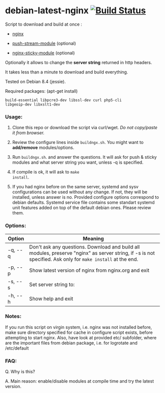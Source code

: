 # debian-latest-nginx   [![Build Status](https://travis-ci.org/p34eu/debian-latest-nginx.svg?branch=master)](https://travis-ci.org/p34eu/debian-latest-nginx)

 Script to download and build at once :

  *  <a href="http://nginx.org/download">nginx</a>

  *  <a href="http://github.com/wandenberg/nginx-push-stream-module.git">push-stream-module</a> (optional)

  *  <a href="https://bitbucket.org/nginx-goodies/nginx-sticky-module-ng">nginx-sticky-module</a> (optional)

Optionally it allows to change the <b>server string</b> returned in http headers.

It takes less than a minute to download and build everything.

Tested on Debian 8.4 (jessie). 

Required packages:  (apt-get install)

<code>build-essential libpcre3-dev  libssl-dev curl php5-cli libgeoip-dev libxslt1-dev </code>
         


### Usage:

 1. Clone this repo or download the script via curl/wget. <i>Do not copy/paste it from browser.</i>

 2. Review the configure lines inside <code>buildngx.sh</code>. You might want to <b>add/remove</b> modules/options.

 3. Run <code>buildngx.sh</code>. and answer the questions. It will ask for push & sticky modules and what server string you want, unless -q is specified.
 
 4. If compile is ok, it will ask to <code>make install</code>.
 
 5. If you had nginx before on the same server, systemd and sysv configurations can be used without any change. If not, they will be installed, unless answer is no. Provided configure options correspond to debian defaults. Systemd service file contains some standart systemd unit features added on top of the default debian ones. Please review them.
 


### Options:
Option | Meaning
------------ | -------------
  -q, --q | Don't ask any questions. Download and build all modules, preserve "nginx" as server string, if -s is not specified. Ask only for <code>make install</code> at the end.
  -p, --p | Show latest version of nginx from nginx.org and exit
  -s, --s | Set server string to:
  -h, --h | Show help and exit


### Notes:

If you run this script on virgin system, i.e. nginx was not installed before, make sure  directory specified for cache in configure script exists, before attempting to start nginx.
Also, have look at provided etc/ subfolder, where are the important files from debian package, i.e. for logrotate and /etc/default
 
### FAQ:
 Q. Why is this?

 A. Main reason: enable/disable modules at compile time and try the latest version.
